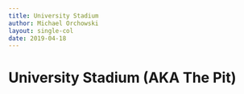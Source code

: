 ```yaml
---
title: University Stadium
author: Michael Orchowski
layout: single-col
date: 2019-04-18
---
```



# University Stadium (AKA The Pit)



